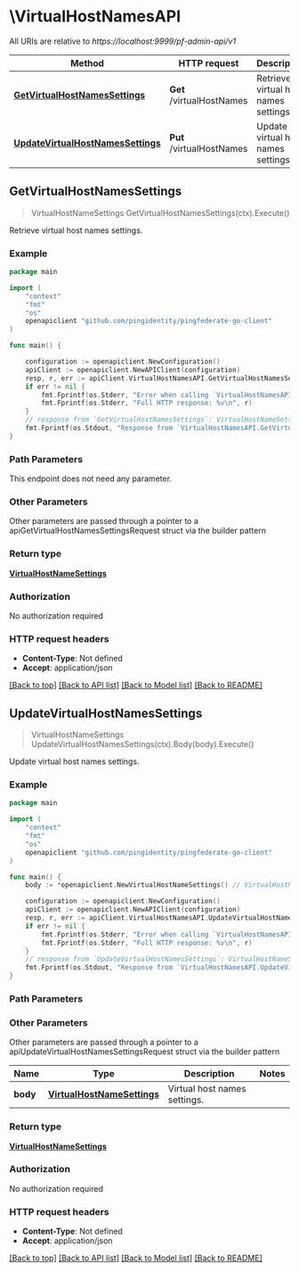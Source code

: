 # \VirtualHostNamesAPI

All URIs are relative to *https://localhost:9999/pf-admin-api/v1*

Method | HTTP request | Description
------------- | ------------- | -------------
[**GetVirtualHostNamesSettings**](VirtualHostNamesAPI.md#GetVirtualHostNamesSettings) | **Get** /virtualHostNames | Retrieve virtual host names settings.
[**UpdateVirtualHostNamesSettings**](VirtualHostNamesAPI.md#UpdateVirtualHostNamesSettings) | **Put** /virtualHostNames | Update virtual host names settings.



## GetVirtualHostNamesSettings

> VirtualHostNameSettings GetVirtualHostNamesSettings(ctx).Execute()

Retrieve virtual host names settings.

### Example

```go
package main

import (
    "context"
    "fmt"
    "os"
    openapiclient "github.com/pingidentity/pingfederate-go-client"
)

func main() {

    configuration := openapiclient.NewConfiguration()
    apiClient := openapiclient.NewAPIClient(configuration)
    resp, r, err := apiClient.VirtualHostNamesAPI.GetVirtualHostNamesSettings(context.Background()).Execute()
    if err != nil {
        fmt.Fprintf(os.Stderr, "Error when calling `VirtualHostNamesAPI.GetVirtualHostNamesSettings``: %v\n", err)
        fmt.Fprintf(os.Stderr, "Full HTTP response: %v\n", r)
    }
    // response from `GetVirtualHostNamesSettings`: VirtualHostNameSettings
    fmt.Fprintf(os.Stdout, "Response from `VirtualHostNamesAPI.GetVirtualHostNamesSettings`: %v\n", resp)
}
```

### Path Parameters

This endpoint does not need any parameter.

### Other Parameters

Other parameters are passed through a pointer to a apiGetVirtualHostNamesSettingsRequest struct via the builder pattern


### Return type

[**VirtualHostNameSettings**](VirtualHostNameSettings.md)

### Authorization

No authorization required

### HTTP request headers

- **Content-Type**: Not defined
- **Accept**: application/json

[[Back to top]](#) [[Back to API list]](../README.md#documentation-for-api-endpoints)
[[Back to Model list]](../README.md#documentation-for-models)
[[Back to README]](../README.md)


## UpdateVirtualHostNamesSettings

> VirtualHostNameSettings UpdateVirtualHostNamesSettings(ctx).Body(body).Execute()

Update virtual host names settings.

### Example

```go
package main

import (
    "context"
    "fmt"
    "os"
    openapiclient "github.com/pingidentity/pingfederate-go-client"
)

func main() {
    body := *openapiclient.NewVirtualHostNameSettings() // VirtualHostNameSettings | Virtual host names settings.

    configuration := openapiclient.NewConfiguration()
    apiClient := openapiclient.NewAPIClient(configuration)
    resp, r, err := apiClient.VirtualHostNamesAPI.UpdateVirtualHostNamesSettings(context.Background()).Body(body).Execute()
    if err != nil {
        fmt.Fprintf(os.Stderr, "Error when calling `VirtualHostNamesAPI.UpdateVirtualHostNamesSettings``: %v\n", err)
        fmt.Fprintf(os.Stderr, "Full HTTP response: %v\n", r)
    }
    // response from `UpdateVirtualHostNamesSettings`: VirtualHostNameSettings
    fmt.Fprintf(os.Stdout, "Response from `VirtualHostNamesAPI.UpdateVirtualHostNamesSettings`: %v\n", resp)
}
```

### Path Parameters



### Other Parameters

Other parameters are passed through a pointer to a apiUpdateVirtualHostNamesSettingsRequest struct via the builder pattern


Name | Type | Description  | Notes
------------- | ------------- | ------------- | -------------
 **body** | [**VirtualHostNameSettings**](VirtualHostNameSettings.md) | Virtual host names settings. | 

### Return type

[**VirtualHostNameSettings**](VirtualHostNameSettings.md)

### Authorization

No authorization required

### HTTP request headers

- **Content-Type**: Not defined
- **Accept**: application/json

[[Back to top]](#) [[Back to API list]](../README.md#documentation-for-api-endpoints)
[[Back to Model list]](../README.md#documentation-for-models)
[[Back to README]](../README.md)

